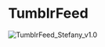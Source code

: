 # TumblrFeed


<img src='http://i.imgur.com/zz2eTxv.gif' title='TumblrFeed_Stefany_v1.0' width='' alt='TumblrFeed_Stefany_v1.0' />
